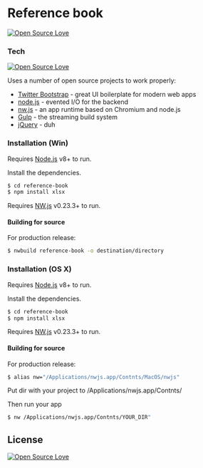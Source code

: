 # Reference book

[![Open Source Love](https://happymilk.github.io/-/dTxpPi9lDf.thumb.png)](https://github.com/elkinny)

### Tech
[![Open Source Love](https://badges.frapsoft.com/os/v1/open-source.svg?v=102)](https://github.com/ellerbrock/open-source-badge/)

Uses a number of open source projects to work properly:

* [Twitter Bootstrap] - great UI boilerplate for modern web apps
* [node.js] - evented I/O for the backend
* [nw.js] - an app runtime based on Chromium and node.js
* [Gulp] - the streaming build system
* [jQuery] - duh

### Installation (Win)

Requires [Node.js](https://nodejs.org/) v8+ to run.

Install the dependencies.

```sh
$ cd reference-book
$ npm install xlsx
```

Requires [NW.js](https://nwjs.io/downloads/) v0.23.3+ to run.

#### Building for source
For production release:
```sh
$ nwbuild reference-book -o destination/directory
```

### Installation (OS X)

Requires [Node.js](https://nodejs.org/) v8+ to run.

Install the dependencies.

```sh
$ cd reference-book
$ npm install xlsx
```

Requires [NW.js](https://nwjs.io/downloads/) v0.23.3+ to run.

#### Building for source
For production release:

```sh
$ alias nw="/Applications/nwjs.app/Contnts/MacOS/nwjs"
```
Put dir with your project to /Applications/nwjs.app/Contnts/

Then run your app
```sh
$ nw /Applications/nwjs.app/Contnts/YOUR_DIR"
```

License
----

[![Open Source Love](https://badges.frapsoft.com/os/mit/mit.svg?v=102)](https://github.com/ellerbrock/open-source-badge/)





[//]: # 


   [dill]: <https://github.com/elkinny/reference-book>
   [git-repo-url]: <https://github.com/joemccann/dillinger.git>
   [john gruber]: <http://daringfireball.net>
   [df1]: <http://daringfireball.net/projects/markdown/>
   [markdown-it]: <https://github.com/markdown-it/markdown-it>
   [Ace Editor]: <http://ace.ajax.org>
   [node.js]: <http://nodejs.org>
   [Twitter Bootstrap]: <http://twitter.github.com/bootstrap/>
   [jQuery]: <http://jquery.com>
   [@tjholowaychuk]: <http://twitter.com/tjholowaychuk>
   [express]: <http://expressjs.com>
   [AngularJS]: <http://angularjs.org>
   [Gulp]: <http://gulpjs.com>
   [nw.js]: <https://nwjs.io>

